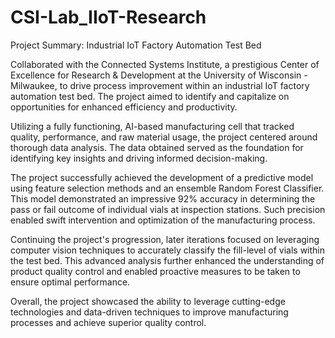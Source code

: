 # CSI-Lab_IIoT-Research
Project Summary: Industrial IoT Factory Automation Test Bed

Collaborated with the Connected Systems Institute, a prestigious Center of Excellence for Research & Development at the University of Wisconsin - Milwaukee, to drive process improvement within an industrial IoT factory automation test bed. The project aimed to identify and capitalize on opportunities for enhanced efficiency and productivity.

Utilizing a fully functioning, AI-based manufacturing cell that tracked quality, performance, and raw material usage, the project centered around thorough data analysis. The data obtained served as the foundation for identifying key insights and driving informed decision-making.

The project successfully achieved the development of a predictive model using feature selection methods and an ensemble Random Forest Classifier. This model demonstrated an impressive 92% accuracy in determining the pass or fail outcome of individual vials at inspection stations. Such precision enabled swift intervention and optimization of the manufacturing process.

Continuing the project's progression, later iterations focused on leveraging computer vision techniques to accurately classify the fill-level of vials within the test bed. This advanced analysis further enhanced the understanding of product quality control and enabled proactive measures to be taken to ensure optimal performance.

Overall, the project showcased the ability to leverage cutting-edge technologies and data-driven techniques to improve manufacturing processes and achieve superior quality control. 
